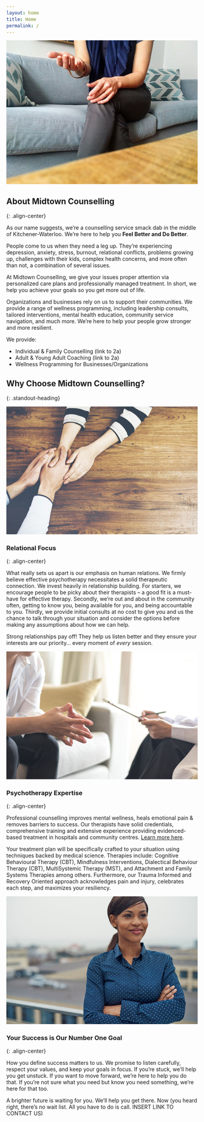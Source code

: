 ```yaml
---
layout: home
title: Home
permalink: /
---
```

<div class="image-words image-left">
<div class="image large">
    <img src="/assets/images/hands-couch.jpg" alt="">
</div>
<div class="text" markdown="1">

## About Midtown Counselling
{: .align-center}

As our name suggests, we’re a counselling service smack dab in the middle of Kitchener-Waterloo. We’re here to help you **Feel Better and Do Better**.

People come to us when they need a leg up. They’re experiencing depression, anxiety, stress, burnout, relational conflicts, problems growing up, challenges with their kids, complex health concerns, and more often than not, a combination of several issues.

At Midtown Counselling, we give your issues proper attention via personalized care plans and professionally managed treatment. In short, we help you achieve your goals so you get more out of life.

Organizations and businesses rely on us to support their communities. We provide a range of wellness programming, including leadership consults, tailored interventions, mental health education, community service navigation, and much more. We’re here to help your people grow stronger and more resilient.

We provide:

- Individual & Family Counselling (link to 2a)
- Adult & Young Adult Coaching (link to 2a)
- Wellness Programming for Businesses/Organizations

</div>
</div>

## Why Choose Midtown Counselling?
{: .standout-heading}

<div class="image-words image-right">
<div class="image">
    <img src="/assets/images/two-hands.jpg" alt="">
</div>
<div class="text" markdown="1">

### Relational Focus
{: .align-center}

What really sets us apart is our emphasis on human relations. We firmly believe effective psychotherapy necessitates a solid therapeutic connection. We invest heavily in relationship building. For starters, we encourage people to be picky about their therapists – a good fit is a must-have for effective therapy. Secondly, we’re out and about in the community often, getting to know you, being available for you, and being accountable to you. Thirdly, we provide initial consults at no cost to give you and us the chance to talk through your situation and consider the options before making any assumptions about how we can help.

Strong relationships pay off! They help us listen better and they ensure your interests are our priority… every moment of *every* session.

</div>
</div>

<div class="image-words image-left">
<div class="image">
    <img src="/assets/images/session.jpg" alt="">
</div>
<div class="text" markdown="1">

### Psychotherapy Expertise
{: .align-center}

Professional counselling improves mental wellness, heals emotional pain & removes barriers to success. Our therapists have solid credentials, comprehensive training and extensive experience providing evidenced-based treatment in hospitals and community centres. [Learn more here](/about/).

Your treatment plan will be specifically crafted to your situation using techniques backed by medical science. Therapies include: Cognitive Behavioural Therapy (CBT), Mindfulness Interventions, Dialectical Behaviour Therapy (CBT), MultiSystemic Therapy (MST), and Attachment and Family Systems Therapies among others.  Furthermore, our Trauma Informed and Recovery Oriented approach acknowledges pain and injury, celebrates each step, and maximizes your resiliency.

</div>
</div>

<div class="image-words image-right">
<div class="image">
    <img src="/assets/images/confidence.jpg" alt="">
</div>
<div class="text" markdown="1">

### Your Success is Our Number One Goal
{: .align-center}

How you define success matters to us. We promise to listen carefully, respect your values, and keep your goals in focus. If you’re stuck, we’ll help you get unstuck. If you want to move forward, we’re here to help you do that. If you’re not sure what you need but know you need something, we’re here for that too.

A brighter future is waiting for you. We’ll help you get there. Now (you heard right, there’s no wait list. All you have to do is call. INSERT LINK TO CONTACT US)

</div>
</div>